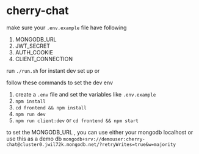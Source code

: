 # cherry-chat

make sure your ```.env.example``` file have following 

1. MONGODB_URL
2. JWT_SECRET 
3. AUTH_COOKIE 
4. CLIENT_CONNECTION 

run ```./run.sh``` for instant dev set up or

follow these commands to set the dev env

1. create a ```.env``` file and set the variables like ```.env.example```
2. ```npm install```
3. ```cd frontend && npm install```
4. ```npm run dev```
5. ```npm run client:dev```  or ```cd frontend && npm start```

to set the MONGODB_URL , you can use either your mongodb localhost or use this as a demo db ```mongodb+srv://demouser:cherry-chat@cluster0.jwil72k.mongodb.net/?retryWrites=true&w=majority```
